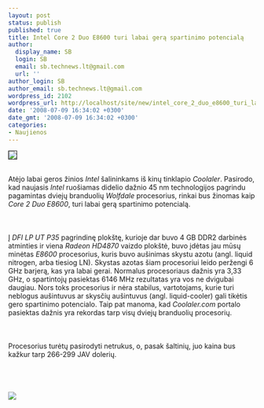 ```yaml
---
layout: post
status: publish
published: true
title: Intel Core 2 Duo E8600 turi labai gerą spartinimo potencialą
author:
  display_name: SB
  login: SB
  email: sb.technews.lt@gmail.com
  url: ''
author_login: SB
author_email: sb.technews.lt@gmail.com
wordpress_id: 2102
wordpress_url: http://localhost/site/new/intel_core_2_duo_e8600_turi_labai_gera_spartinimo_potenciala/
date: '2008-07-09 16:34:02 +0300'
date_gmt: '2008-07-09 16:34:02 +0300'
categories:
- Naujienos
---
```

<div class="imgright"><img src="http://tbn0.google.com/images?q=tbn:UaKAh4jvWVwBlM:http://www.hardwaremania.com/news/images/stories/2008/cpu/_0e48-intel_logo1.jpg" border="1"></div>
<p><br>Atėjo labai geros žinios <i>Intel</i> šalininkams iš kinų tinklapio <i>Coolaler</i>. Pasirodo, kad naujasis <i>Intel</i> ruošiamas didelio dažnio 45 nm technologijos pagrindu pagamintas dviejų branduolių <i>Wolfdale</i> procesorius, rinkai bus žinomas kaip <i>Core 2 Duo E8600</i>, turi labai gerą spartinimo potencialą.<br />
<br><br />
<br>Į <i>DFI LP UT P35</i> pagrindinę plokštę, kurioje dar buvo 4 GB DDR2 darbinės atminties ir viena <i>Radeon HD4870</i> vaizdo plokštė, buvo įdėtas jau mūsų minėtas <i>E8600</i> procesorius, kuris buvo aušinimas skystu azotu (angl. liquid nitrogen, arba tiesiog LN). Skystas azotas šiam procesoriui leido peržengi 6 GHz barjerą, kas yra labai gerai. Normalus procesoriaus dažnis yra 3,33 GHz, o spartintojų pasiektas 6146 MHz rezultatas yra vos ne dvigubai daugiau. Nors toks procesorius ir nėra stabilus, vartotojams, kurie turi neblogus aušintuvus ar skysčių aušintuvus (angl. liquid-cooler) gali tikėtis gero spartinimo potencialo. Taip pat manoma, kad <i>Coolaler.com</i> portalo pasiektas dažnis yra rekordas tarp visų dviejų branduolių procesorių.<br />
<br><br />
<br>Procesorius turėtų pasirodyti netrukus, o, pasak šaltinių, juo kaina bus kažkur tarp 266-299 JAV dolerių.<br />
<br><br />
<br><br><img src="http://img243.imageshack.us/img243/8958/intele8600614ghzcpuz01rb5.jpg"><br><br />
<br><br />
<br><br />
<br></p>
